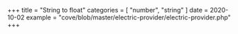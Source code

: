 +++
title = "String to float"
categories = [ "number", "string" ]
date = 2020-10-02
example = "cove/blob/master/electric-provider/electric-provider.php"
+++
